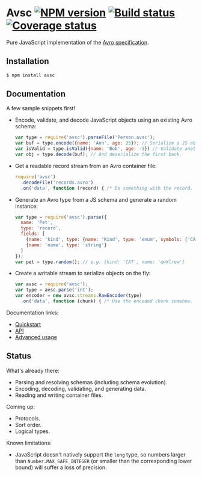 # Avsc [![NPM version](https://img.shields.io/npm/v/avsc.svg)](https://www.npmjs.com/package/avsc) [![Build status](https://travis-ci.org/mtth/avsc.svg?branch=master)](https://travis-ci.org/mtth/avsc) [![Coverage status](https://coveralls.io/repos/mtth/avsc/badge.svg?branch=master&service=github)](https://coveralls.io/github/mtth/avsc?branch=master)

Pure JavaScript implementation of the [Avro specification](https://avro.apache.org/docs/current/spec.html).


## Installation

```bash
$ npm install avsc
```


## Documentation

A few sample snippets first!

+ Encode, validate, and decode JavaScript objects using an existing Avro
  schema:

  ```javascript
  var type = require('avsc').parseFile('Person.avsc');
  var buf = type.encode({name: 'Ann', age: 25}); // Serialize a JS object.
  var isValid = type.isValid({name: 'Bob', age: -1}) // Validate another.
  var obj = type.decode(buf); // And deserialize the first back.
  ```

+ Get a readable record stream from an Avro container file:

  ```javascript
  require('avsc')
    .decodeFile('records.avro')
    .on('data', function (record) { /* Do something with the record. */ });
  ```

+ Generate an Avro type from a JS schema and generate a random instance:

  ```javascript
  var type = require('avsc').parse({
    name: 'Pet',
    type: 'record',
    fields: [
      {name: 'kind', type: {name: 'Kind', type: 'enum', symbols: ['CAT', 'DOG']}},
      {name: 'name', type: 'string'}
    ]
  });
  var pet = type.random(); // e.g. {kind: 'CAT', name: 'qwXlrew'}
  ```

+ Create a writable stream to serialize objects on the fly:

  ```javascript
  var avsc = require('avsc');
  var type = avsc.parse('int');
  var encoder = new avsc.streams.RawEncoder(type)
    .on('data', function (chunk) { /* Use the encoded chunk somehow. */ });
  ```

Documentation links:

+ [Quickstart](https://github.com/mtth/avsc/blob/master/doc/quickstart.md)
+ [API](https://github.com/mtth/avsc/blob/master/doc/api.md)
+ [Advanced usage](https://github.com/mtth/avsc/blob/master/doc/advanced.md)


## Status

What's already there:

+ Parsing and resolving schemas (including schema evolution).
+ Encoding, decoding, validating, and generating data.
+ Reading and writing container files.

Coming up:

+ Protocols.
+ Sort order.
+ Logical types.

Known limitations:

+ JavaScript doesn't natively support the `long` type, so numbers larger than
  `Number.MAX_SAFE_INTEGER` (or smaller than the corresponding lower bound)
  will suffer a loss of precision.
